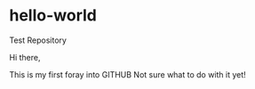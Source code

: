 # hello-world
Test Repository

Hi there,

This is my first foray into GITHUB
Not sure what to do with it yet!
